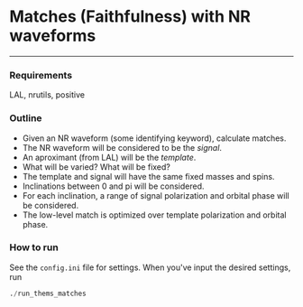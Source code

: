 # Matches (Faithfulness) with NR waveforms
---

### Requirements

LAL, nrutils, positive

### Outline

* Given an NR waveform (some identifying keyword), calculate matches.
* The NR waveform will be considered to be the *signal*.
* An aproximant (from LAL) will be the *template*.
* What will be varied? What will be fixed?
 * The template and signal will have the same fixed masses and spins.
 * Inclinations between 0 and pi will be considered.
 * For each inclination, a range of signal polarization and orbital phase will be considered.
 * The low-level match is optimized over template polarization and orbital phase.

### How to run

See the ```config.ini``` file for settings. When you've input the desired settings, run

```python
./run_thems_matches
```
